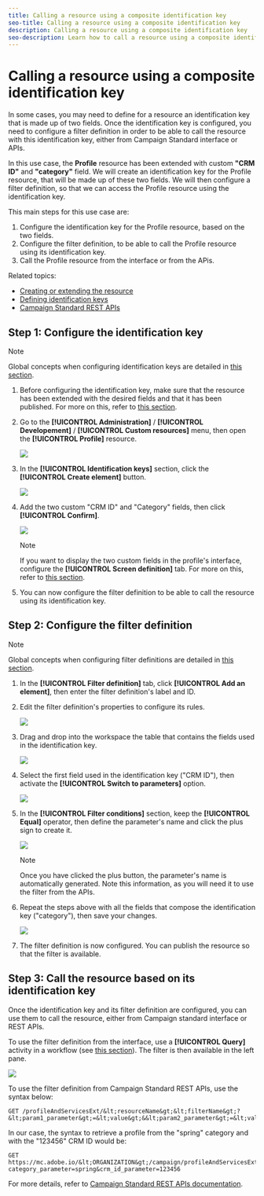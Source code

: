 ```yaml
---
title: Calling a resource using a composite identification key
seo-title: Calling a resource using a composite identification key
description: Calling a resource using a composite identification key
seo-description: Learn how to call a resource using a composite identification key
---
```


# Calling a resource using a composite identification key

In some cases, you may need to define for a resource an identification key that is made up of two fields. Once the identification key is configured, you need to configure a filter definition in order to be able to call the resource with this identification key, either from Campaign Standard interface or APIs.

In this use case, the **Profile** resource has been extended with custom **"CRM ID"** and **"category"** field. We will create an identification key for the Profile resource, that will be made up of these two fields. We will then configure a filter definition, so that we can access the Profile resource using the identification key.

This main steps for this use case are:

1. Configure the identification key for the Profile resource, based on the two fields.
1. Configure the filter definition, to be able to call the Profile resource using its identification key.
1. Call the Profile resource from the interface or from the APis.

Related topics:

* [Creating or extending the resource](../../developing/using/creating-or-extending-the-resource.md)
* [Defining identification keys](../../developing/using/configuring-the-resource-s-data-structure.md#defining-identification-keys)
* [Campaign Standard REST APIs](https://docs.campaign.adobe.com/doc/standard/en/api/ACS_API.html)

## Step 1: Configure the identification key

   >[!NOTE]
   > Global concepts when configuring identification keys are detailed in [this section](../../developing/using/configuring-the-resource-s-data-structure.md#defining-identification-keys).

1. Before configuring the identification key, make sure that the resource has been extended with the desired fields and that it has been published. For more on this, refer to [this section](../../developing/using/creating-or-extending-the-resource.md).

1. Go to the **[!UICONTROL Administration]** / **[!UICONTROL Developement]** / **[!UICONTROL Custom resources]** menu, then open the **[!UICONTROL Profile]** resource.

   ![](assets/uc_idkey1.png)

1. In the **[!UICONTROL Identification keys]** section, click the **[!UICONTROL Create element]** button.

   ![](assets/uc_idkey2.png)

1. Add the two custom "CRM ID" and "Category" fields, then click **[!UICONTROL Confirm]**.

   ![](assets/uc_idkey3.png)

   >[!NOTE]
   > If you want to display the two custom fields in the profile's interface, configure the **[!UICONTROL Screen definition]** tab. For more on this, refer to [this section](../../developing/using/configuring-the-screen-definition.md).

1. You can now configure the filter definition to be able to call the resource using its identification key.

## Step 2: Configure the filter definition

   >[!NOTE]
   > Global concepts when configuring filter definitions are detailed in [this section](../../developing/using/configuring-filter-definition.md).

1. In the **[!UICONTROL Filter definition]** tab, click **[!UICONTROL Add an element]**, then enter the filter definition's label and ID.

1. Edit the filter definition's properties to configure its rules.

   ![](assets/uc_idkey4.png)

1. Drag and drop into the workspace the table that contains the fields used in the identification key.

   ![](assets/uc_idkey5.png)

1. Select the first field used in the identification key ("CRM ID"), then activate the **[!UICONTROL Switch to parameters]** option.

   ![](assets/uc_idkey6.png)

1. In the **[!UICONTROL Filter conditions]** section, keep the **[!UICONTROL Equal]** operator, then define the parameter's name and click the plus sign to create it.

   ![](assets/uc_idkey7.png)

   >[!NOTE]
   > Once you have clicked the plus button, the parameter's name is automatically generated. Note this information, as you will need it to use the filter from the APIs.

1. Repeat the steps above with all the fields that compose the identification key ("category"), then save your changes.

   ![](assets/uc_idkey8.png)

1. The filter definition is now configured. You can publish the resource so that the filter is available.

## Step 3: Call the resource based on its identification key

Once the identification key and its filter definition are configured, you can use them to call the resource, either from Campaign standard interface or REST APIs.

To use the filter definition from the interface, use a **[!UICONTROL Query]** activity in a workflow (see [this section](../../automating/using/query.md)). The filter is then available in the left pane.

   ![](assets/uc_idkey9.png)

To use the filter definition from Campaign Standard REST APIs, use the syntax below:

```
GET /profileAndServicesExt/&lt;resourceName&gt;&lt;filterName&gt;?&lt;param1_parameter&gt;=&lt;value&gt;&&lt;param2_parameter&gt;=&lt;value&gt;
```

In our case, the syntax to retrieve a profile from the "spring" category and with the "123456" CRM ID would be:

```
GET https://mc.adobe.io/&lt;ORGANIZATION&gt;/campaign/profileAndServicesExt/profile/identification_key?category_parameter=spring&crm_id_parameter=123456
```

For more details, refer to [Campaign Standard REST APIs documentation](https://docs.campaign.adobe.com/doc/standard/en/api/ACS_API.html#filtering).